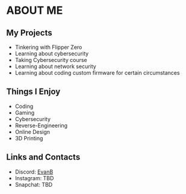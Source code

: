# ABOUT ME

## My Projects
* Tinkering with Flipper Zero
* Learning about cybersecurity
* Taking Cybersecurity course
* Learning about network security
* Learning about coding custom firmware for certain circumstances
## Things I Enjoy
* Coding
* Gaming
* Cybersecurity
* Reverse-Engineering
* Online Design
* 3D Printing
## Links and Contacts
* Discord: [EvanB](https://discord.com/channels/@me/EvanB#8117)
* Instagram: TBD
* Snapchat: TBD
